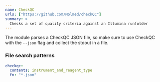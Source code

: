 ```yaml
---
name: CheckQC
urls: ["https://github.com/Molmed/checkQC"]
summary: >
  Checks a set of quality criteria against an Illumina runfolder
---
```


<!--
~~~~~ DO NOT EDIT ~~~~~
This file is autogenerated from the MultiQC module python docstring.
Do not edit the markdown, it will be overwritten.

File path for the source of this content: test-data/data/modules/checkqc/checkqc.py
~~~~~~~~~~~~~~~~~~~~~~~
-->

The module parses a CheckQC JSON file, so make sure to use CheckQC with the `--json` flag and collect the stdout in a file.

### File search patterns

```yaml
checkqc:
  contents: instrument_and_reagent_type
  fn: "*.json"
```

